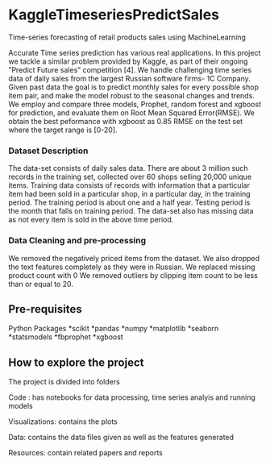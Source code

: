 # KaggleTimeseriesPredictSales
Time-series forecasting of retail products sales using MachineLearning


Accurate Time series prediction has various real applications. In this project we tackle a similar problem provided by Kaggle, as part of their ongoing ”Predict Future sales” competition [4]. We handle challenging time series data of daily sales from the largest Russian software firms- 1C Company. Given past data the goal is to predict monthly sales for every possible shop item pair, and make the model robust to the seasonal changes and trends. We employ and compare three models, Prophet, random forest and xgboost for prediction, and evaluate them on Root Mean Squared Error(RMSE). We obtain the best peformance with xgboost as 0.85 RMSE on the test set where the target range is [0-20].

### Dataset Description
The data-set consists of daily sales data. There are about 3 million such records in the training set, collected over 60 shops selling 20,000 unique items.
Training data consists of records with information that a particular item had been sold in a particular shop, in a particular day, in the training period. The training period is about one and a half year. Testing period is the month that falls on training period. The data-set also has missing data as not every item is sold in the above time period.

### Data Cleaning and pre-processing
We removed the negatively priced items from the dataset. We also dropped the text features completely as they were in Russian.
We replaced missing product count with 0 We removed outliers by clipping item count to be less than or equal to 20.

## Pre-requisites
Python Packages
*scikit
*pandas
*numpy
*matplotlib
*seaborn
*statsmodels
*fbprophet
*xgboost

## How to explore the project
The project is divided into folders

Code : has notebooks for data processing, time series analyis and running models

Visualizations: contains the plots 

Data: contains the data files given as well as the features generated

Resources: contain related papers and reports



